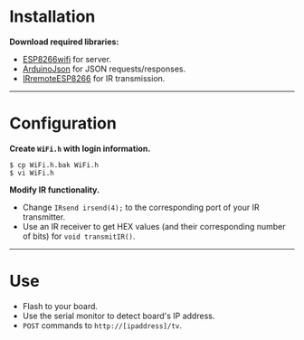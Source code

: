 Installation
=

**Download required libraries:**

 - [ESP8266wifi](https://github.com/ekstrand/ESP8266wifi) for server.
 - [ArduinoJson](https://github.com/bblanchon/ArduinoJson) for JSON requests/responses.
 - [IRremoteESP8266](https://github.com/markszabo/IRremoteESP8266) for IR transmission.

---

Configuration
=

**Create `WiFi.h` with login information.**

```
$ cp WiFi.h.bak WiFi.h
$ vi WiFi.h
```

**Modify IR functionality.**

 - Change `IRsend irsend(4);` to the corresponding port of your IR transmitter.
 - Use an IR receiver to get HEX values (and their corresponding number of bits) for `void transmitIR()`.

---

Use
=

 - Flash to your board.
 - Use the serial monitor to detect board's IP address.
 - `POST` commands to `http://[ipaddress]/tv`.
